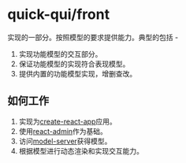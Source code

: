 # quick-qui/front

实现的一部分。按照模型的要求提供能力。典型的包括 - 

1. 实现功能模型的交互部分。
1. 保证功能模型的实现符合表现模型。
1. 提供内置的功能模型实现，增删查改。

## 如何工作

1. 实现为[create-react-app](https://create-react-app.dev)应用。
1. 使用[react-admin](https://marmelab.com/react-admin/Readme.html)作为基础。
1. 访问[model-server](http://github.com/quickqui/model-server)获得模型。
1. 根据模型进行动态渲染和实现交互能力。

